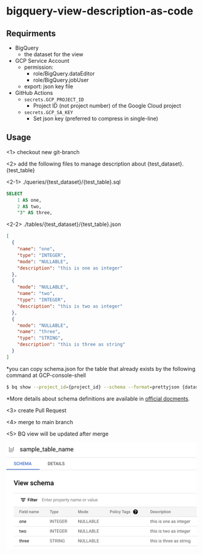 # bigquery-view-description-as-code

## Requirments

- BigQuery
  - the dataset for the view
- GCP Service Account
  - permission:
    - role/BigQuery.dataEditor
    - role/BigQuery.jobUser
  - export: json key file
- GitHub Actions
  - `secrets.GCP_PROJECT_ID`
    - Project ID (not project number) of the Google Cloud project
  - `secrets.GCP_SA_KEY`
    - Set json key (preferred to compress in single-line)

## Usage

<1> checkout new git-branch

<2> add the following files to manage description about {test_dataset}.{test_table}

<2-1> ./queries/{test_dataset}/{test_table}.sql

```sql
SELECT 
    1 AS one,
    2 AS two,
    "3" AS three,
```

<2-2> ./tables/{test_dataset}/{test_table}.json

```json
[
  {
    "name": "one",
    "type": "INTEGER",
    "mode": "NULLABLE",
    "description": "this is one as integer"
  },
  {
    "mode": "NULLABLE",
    "name": "two",
    "type": "INTEGER",
    "description": "this is two as integer"
  },
  {
    "mode": "NULLABLE",
    "name": "three",
    "type": "STRING",
    "description": "this is three as string"
  }
]
```

*you can copy schema.json for the table that already exists by the following command at GCP-console-shell

```sh
$ bq show --project_id={project_id} --schema --format=prettyjson {dataset_name}.{table_name}
```
*More details about schema definitions are available in [official docments](https://cloud.google.com/bigquery/docs/schemas).

<3> create Pull Request 

<4> merge to main branch

<5> BQ view will be updated after merge

![Result Image](images/result.png)
